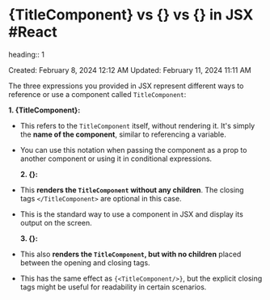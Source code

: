 # {TitleComponent} vs {<TitleComponent/>} vs {<TitleComponent></TitleComponent>} in JSX #React 
heading:: 1

Created: February 8, 2024 12:12 AM
Updated: February 11, 2024 11:11 AM

The three expressions you provided in JSX represent different ways to reference or use a component called `TitleComponent`:

**1. {TitleComponent}:**
- This refers to the `TitleComponent` itself, without rendering it. It's simply the **name of the component**, similar to referencing a variable.
- You can use this notation when passing the component as a prop to another component or using it in conditional expressions.
  
  **2. {<TitleComponent/>}:**
- This **renders the `TitleComponent` without any children**. The closing tags `</TitleComponent>` are optional in this case.
- This is the standard way to use a component in JSX and display its output on the screen.
  
  **3. {<TitleComponent></TitleComponent>}:**
- This also **renders the `TitleComponent`, but with no children** placed between the opening and closing tags.
- This has the same effect as `{<TitleComponent/>}`, but the explicit closing tags might be useful for readability in certain scenarios.